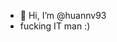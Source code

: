- 👋 Hi, I’m @huannv93
- fucking IT man :)
<!---
huannv93/huannv93 is a ✨ special ✨ repository because its `README.md` (this file) appears on your GitHub profile.
You can click the Preview link to take a look at your changes.
--->

